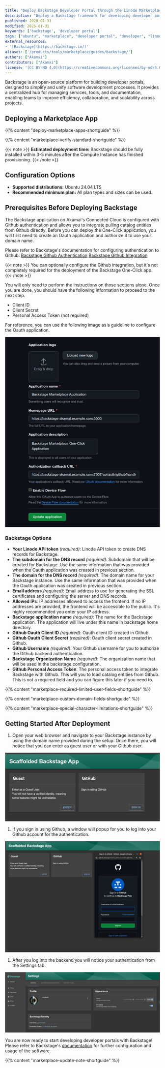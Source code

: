 ```yaml
---
title: "Deploy Backstage Developer Portal through the Linode Marketplace"
description: "Deploy a Backstage framework for developing developer portals"
published: 2020-01-31
modified: 2025-01-31
keywords: ['backstage', 'developer portal']
tags: ["ubuntu", "marketplace", "developer portal", "developer", "linode platform", "cloud manager"]
external_resources:
- '[Backstage](https://backstage.io/)'
aliases: ['/products/tools/marketplace/guides/backstage/']
authors: ["Akamai"]
contributors: ["Akamai"]
license: '[CC BY-ND 4.0](https://creativecommons.org/licenses/by-nd/4.0)'
---
```


Backstage is an open-source platform for building developer portals, designed to simplify and unify software development processes. It provides a centralized hub for managing services, tools, and documentation, enabling teams to improve efficiency, collaboration, and scalability across projects.

## Deploying a Marketplace App

{{% content "deploy-marketplace-apps-shortguide" %}}

{{% content "marketplace-verify-standard-shortguide" %}}

{{< note >}}
**Estimated deployment time:** Backstage should be fully installed within 3-5 minutes after the Compute Instance has finished provisioning.
{{< /note >}}

## Configuration Options

- **Supported distributions:** Ubuntu 24.04 LTS
- **Recommended minimum plan:** All plan types and sizes can be used.


## Prerequisites Before Deploying Backstage

The Backstage application on Akamai's Connected Cloud is configured with Github authentication and allows you to integrate pulling catalog entities from Github directly. Before you can deploy the One-Click application, you will first need to create an Oauth application and authorize it to use your domain name.

Please refer to Backstage's documentation for configuring authentication to Github:
[Backstage Github Authentication](https://backstage.io/docs/getting-started/config/authentication/#setting-up-authentication)
[Backstage Github Integration](https://backstage.io/docs/getting-started/config/authentication/#setting-up-a-github-integration)

{{< note >}}
You can optionally configure the Github integration, but it's not completely required for the deployment of the Backstage One-Click app.
{{< /note >}}

You will only need to perform the instructions on those sections alone. Once you are done, you should have the following information to proceed to the next step.

- Client ID
- Client Secret
- Personal Access Token (not required)

For reference, you can use the following image as a guideline to configure the Oauth application.

![Oauth Example App](./oauth-example.png)

### Backstage Options

- **Your Linode API token** *(required)*: Linode API token to create DNS records for Backstage.
- **The subdomain for the DNS record** *(required)*: Subdomain that will be created for Backstage. Use the same information that was provided when the Oauth application was created in previous section.
- **The domain for the DNS record** *(required)*: The domain name for your Backstage instance. Use the same information that was provided when the Oauth application was created in previous section.
- **Email address** *(required)*: Email address to use for generating the SSL certificates and configuring the server and DNS records.
- **Allowed IPs**: IP addresses allowed to access the frontend. If no IP addresses are provided, the frontend will be accessible to the public. It's highly recommended you enter your IP address.
- **Backstage application name** *(required)*: The name for the Backstage application. The application will live under this name in backstage home directory.
- **Github Oauth Client ID** *(required)*: Oauth client ID created in Github.
- **Github Oauth Client Secret** *(required)*: Oauth client secret created in Github.
- **Github Username** *(required)*: Your Github username for you to authorize the Github backend authentication.
- **Backstage Organization Name** *(required)*: The organization name that will be used in the backstage configuration.
- **Github Personal Access Token**: The personal access token to integrate Backstage with Github. This will you to load catalog entities from Github. This is not a required field and you can figure this later if you need to.

{{% content "marketplace-required-limited-user-fields-shortguide" %}}

{{% content "marketplace-custom-domain-fields-shortguide" %}}

{{% content "marketplace-special-character-limitations-shortguide" %}}

## Getting Started After Deployment


1. Open your web browser and navigate to your Backstage instance by using the domain name provided during the setup. Once there, you will notice that you can enter as guest user or with your Github user.

![Frontend](./welcome-banner.png)

1. If you sign in using Github, a window will popup for you to log into your Github account for the authentication.

![Authenticate](./github-auth.png)

1. After you log into the backend you will notice your authentication from the Settings tab. 

![Logged-In](./gituser.png)

You are now ready to start developing developer portals with Backstage! Please refer to Backstage's [documentation](https://backstage.io/docs/overview/what-is-backstage) for further configuration and usage of the software.

{{% content "marketplace-update-note-shortguide" %}}
